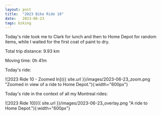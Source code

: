 ```yaml
---
layout: post
title:  "2023 Bike Ride 10"
date:   2023-06-23
tags: biking
---
```


Today's ride took me to Clark for lunch and then to Home Depot for random items, while I waited for the first coat of paint to dry.

Total trip distance: 9.93 km

Moving time: 0h 41m

Today's ride:

![2023 Ride 10 - Zoomed In]({{ site.url }}/images/2023-06-23_zoom.png "Zoomed in view of a ride to Home Depot."){:width="600px"}

Today's ride in the context of all my Montreal rides:

![2023 Ride 10]({{ site.url }}/images/2023-06-23_overlay.png "A ride to Home Depot."){:width="600px"}
